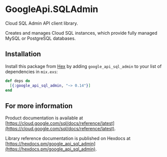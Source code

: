 # GoogleApi.SQLAdmin

Cloud SQL Admin API client library.

Creates and manages Cloud SQL instances, which provide fully managed MySQL or PostgreSQL databases.

## Installation

Install this package from [Hex](https://hex.pm) by adding
`google_api_sql_admin` to your list of dependencies in `mix.exs`:

```elixir
def deps do
  [{:google_api_sql_admin, "~> 0.14"}]
end
```

## For more information

Product documentation is available at [https://cloud.google.com/sql/docs/reference/latest](https://cloud.google.com/sql/docs/reference/latest).

Library reference documentation is published on Hexdocs at
[https://hexdocs.pm/google_api_sql_admin](https://hexdocs.pm/google_api_sql_admin).
